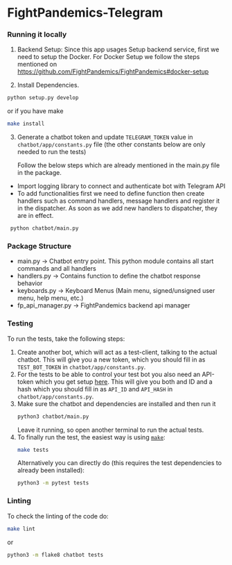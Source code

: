 # FightPandemics-Telegram


### Running it locally 
1. Backend Setup: Since this app usages Setup backend service, first we need to setup the Docker.
For Docker Setup we follow the steps mentioned on 
https://github.com/FightPandemics/FightPandemics#docker-setup

2. Install Dependencies.

```bash
python setup.py develop
```

or if you have make

```bash
make install
```

3. Generate a chatbot token  and update `TELEGRAM_TOKEN` value in `chatbot/app/constants.py` file (the other constants below are only needed to run the tests)
   
   Follow the below steps which are already mentioned in the main.py file in the package.
 - Import logging library to connect and authenticate bot with Telegram API
 - To add functionalities first we need to define function then create handlers such as command handlers, message handlers and register it in the dispatcher. 
 As soon as we add new handlers to dispatcher, they are in effect.

```bash
 python chatbot/main.py
 ```
 
### Package Structure 

- main.py -> Chatbot entry point. This python module contains all start commands and all handlers
- handlers.py -> Contains function to define the chatbot response behavior 
- keyboards.py -> Keyboard Menus (Main menu, signed/unsigned user menu, help menu, etc.)
- fp_api_manager.py -> FightPandemics backend api manager
 
### Testing
To run the tests, take the following steps:

1. Create another bot, which will act as a test-client, talking to the actual chatbot.
   This will give you a new token, which you should fill in as `TEST_BOT_TOKEN` in `chatbot/app/constants.py`.
1. For the tests to be able to control your test bot you also need an API-token which you get setup [here](https://my.telegram.org/apps).
   This will give you both and ID and a hash which you should fill in as `API_ID` and `API_HASH` in `chatbot/app/constants.py`.
1. Make sure the chatbot and dependencies are installed and then run it
   ```bash
   python3 chatbot/main.py
   ```
   Leave it running, so open another terminal to run the actual tests.
1. To finally run the test, the easiest way is using [`make`](https://en.wikipedia.org/wiki/Make_(software)):
   ```bash
   make tests
   ```
   Alternatively you can directly do (this requires the test dependencies to already been installed):
   ```bash
   python3 -m pytest tests
   ```

### Linting
To check the linting of the code do:
```bash
make lint
```
or
```bash
python3 -m flake8 chatbot tests
```
